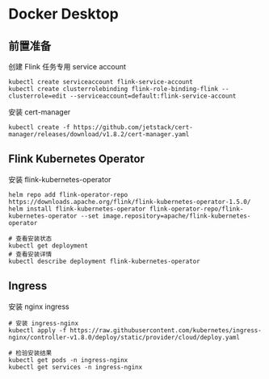 # Docker Desktop

## 前置准备

创建 Flink 任务专用 service account

```shell
kubectl create serviceaccount flink-service-account
kubectl create clusterrolebinding flink-role-binding-flink --clusterrole=edit --serviceaccount=default:flink-service-account
```

安装 cert-manager

```shell
kubectl create -f https://github.com/jetstack/cert-manager/releases/download/v1.8.2/cert-manager.yaml
```

## Flink Kubernetes Operator

安装 flink-kubernetes-operator

```shell
helm repo add flink-operator-repo https://downloads.apache.org/flink/flink-kubernetes-operator-1.5.0/
helm install flink-kubernetes-operator flink-operator-repo/flink-kubernetes-operator --set image.repository=apache/flink-kubernetes-operator

# 查看安装状态
kubectl get deployment
# 查看安装详情
kubectl describe deployment flink-kubernetes-operator
```

## Ingress

安装 nginx ingress

```shell
# 安装 ingress-nginx
kubectl apply -f https://raw.githubusercontent.com/kubernetes/ingress-nginx/controller-v1.8.0/deploy/static/provider/cloud/deploy.yaml

# 检验安装结果
kubectl get pods -n ingress-nginx
kubectl get services -n ingress-nginx
```